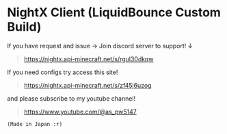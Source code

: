 # NightX Client (LiquidBounce Custom Build)

If you have request and issue -> Join discord server to support! ↓
>https://nightx.api-minecraft.net/s/rgul30dkqw

If you need configs try access this site!
>https://nightx.api-minecraft.net/s/zf45j6uzog

and please subscribe to my youtube channel!
>https://www.youtube.com/@as_pw5147

`(Made in Japan :r)`